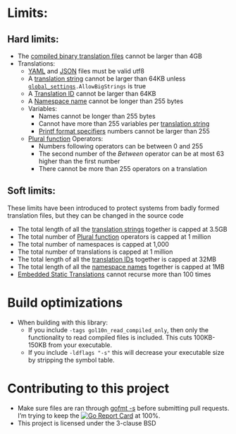 # Limits:
## Hard limits:
* The [compiled binary translation files](definitions.md#Compiled-binary-translation-files) cannot be larger than 4GB
* Translations:
	* [YAML](translation_files.md#YAML-files) and [JSON](translation_files.md#JSON-files) files must be valid utf8
	* A [translation string](definitions.md#Translation-strings) cannot be larger than 64KB unless <code>[global_settings](../README.md#Settings-file).AllowBigStrings</code> is true
	* A [Translation ID](definitions.md#Translation-IDs) cannot be larger than 64KB
	* A [Namespace name](definitions.md#Namespaces) cannot be longer than 255 bytes
	* Variables:
		* Names cannot be longer than 255 bytes
		* Cannot have more than 255 variables per [translation string](definitions.md#Translation-strings)
		* [Printf format specifiers](translation_files.md#Printf-format-specifiers) numbers cannot be larger than 255
	* [Plural function](language_get_functions.md#Plural-functions) Operators:
		* Numbers following operators can be between 0 and 255
		* The second number of the *Between* operator can be at most 63 higher than the first number
		* There cannot be more than 255 operators on a translation

## Soft limits:
These limits have been introduced to protect systems from badly formed translation files, but they can be changed in the source code
* The total length of all the [translation strings](definitions.md#Translation-strings) together is capped at 3.5GB
* The total number of [Plural function](language_get_functions.md#Plural-functions) operators is capped at 1 million
* The total number of namespaces is capped at 1,000
* The total number of translations is capped at 1 million
* The total length of all the [translation IDs](definitions.md#Translation-IDs) together is capped at 32MB
* The total length of all the [namespace names](definitions.md#Namespaces) together is capped at 1MB
* [Embedded Static Translations](translation_files.md#Embedded-Static-Translations) cannot recurse more than 100 times

# Build optimizations
* When building with this library:
	* If you include `-tags gol10n_read_compiled_only`, then only the functionality to read compiled files is included. This cuts 100KB-150KB from your executable.
	* If you include `-ldflags "-s"` this will decrease your executable size by stripping the symbol table.

# Contributing to this project
* Make sure files are ran through [gofmt -s](https://pkg.go.dev/cmd/gofmt) before submitting pull requests. I’m trying to keep the [![Go Report Card](https://goreportcard.com/badge/github.com/dakusan/gol10n)](https://goreportcard.com/report/github.com/dakusan/gol10n) at 100%.
* This project is licensed under the 3-clause BSD